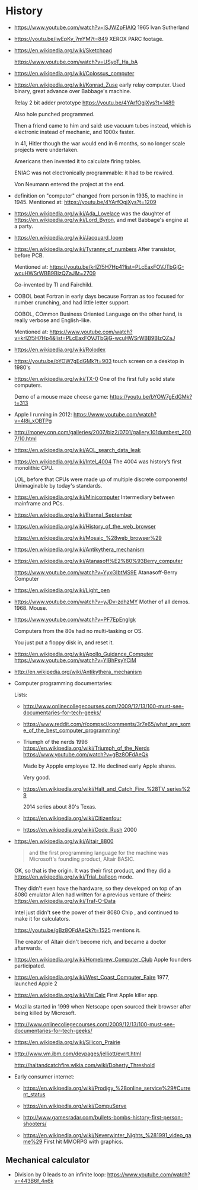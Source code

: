 # History

-   <https://www.youtube.com/watch?v=ISJWZpFIAlQ> 1965 Ivan Sutherland

-   <https://youtu.be/iwEpKy_7mYM?t=849> XEROX PARC footage.

-   <https://en.wikipedia.org/wiki/Sketchpad>

    <https://www.youtube.com/watch?v=USyoT_Ha_bA>

-   <https://en.wikipedia.org/wiki/Colossus_computer>

-   <https://en.wikipedia.org/wiki/Konrad_Zuse> early relay computer. Used binary, great advance over Babbage's machine.

    Relay 2 bit adder prototype <https://youtu.be/4YArfOgjXys?t=1489>

    Also hole punched programmed.

    Then a friend came to him and said: use vacuum tubes instead, which is electronic instead of mechanic, and 1000x faster.

    In 41, Hitler though the war would end in 6 months, so no longer scale projects were undertaken.

    Americans then invented it to calculate firing tables.

    ENIAC was not electronically programmable: it had to be rewired.

    Von Neumann entered the project at the end.

-   definition on "computer" changed from person in 1935, to machine in 1945. Mentioned at: <https://youtu.be/4YArfOgjXys?t=1209>

-   <https://en.wikipedia.org/wiki/Ada_Lovelace> was the daughter of <https://en.wikipedia.org/wiki/Lord_Byron>, and met Babbage's engine at a party.

-   <https://en.wikipedia.org/wiki/Jacquard_loom>

-   <https://en.wikipedia.org/wiki/Tyranny_of_numbers> After transistor, before PCB.

    Mentioned at: <https://youtu.be/krlZf5H7Hp4?list=PLcEaxFOVJTbGjG-wcuHWSrWBB9BIzQZaJ&t=2709>

    Co-invented by TI and Fairchild.

-   COBOL beat Fortran in early days because Fortran as too focused for number crunching, and had little letter support.

    COBOL, COmmon Business Oriented Language on the other hand, is really verbose and English-like.

    Mentioned at: <https://www.youtube.com/watch?v=krlZf5H7Hp4&list=PLcEaxFOVJTbGjG-wcuHWSrWBB9BIzQZaJ>

-   <https://en.wikipedia.org/wiki/Rolodex>

-   <https://youtu.be/bYOW7gEdGMk?t=903> touch screen on a desktop in 1980's

-   <https://en.wikipedia.org/wiki/TX-0> One of the first fully solid state computers.

    Demo of a mouse maze cheese game: <https://youtu.be/bYOW7gEdGMk?t=313>

-   Apple I running in 2012: <https://www.youtube.com/watch?v=4l8i_xOBTPg>

-   <http://money.cnn.com/galleries/2007/biz2/0701/gallery.101dumbest_2007/10.html>

-   <https://en.wikipedia.org/wiki/AOL_search_data_leak>

-   <https://en.wikipedia.org/wiki/Intel_4004> The 4004 was history’s first monolithic CPU.

    LOL, before that CPUs were made up of multiple discrete components! Unimaginable by today's standards.

-   <https://en.wikipedia.org/wiki/Minicomputer> Intermediary between mainframe and PCs.

-   <https://en.wikipedia.org/wiki/Eternal_September>

-   <https://en.wikipedia.org/wiki/History_of_the_web_browser>

    <https://en.wikipedia.org/wiki/Mosaic_%28web_browser%29>

-   <https://en.wikipedia.org/wiki/Antikythera_mechanism>

-   <https://en.wikipedia.org/wiki/Atanasoff%E2%80%93Berry_computer>

    <https://www.youtube.com/watch?v=YyxGIbtMS9E> Atanasoff-Berry Computer

-   <https://en.wikipedia.org/wiki/Light_pen>

-   <https://www.youtube.com/watch?v=yJDv-zdhzMY> Mother of all demos. 1968. Mouse.

-   <https://www.youtube.com/watch?v=PF7EpEnglgk>

    Computers from the 80s had no multi-tasking or OS.

    You just put a floppy disk in, and reset it.

-   <https://en.wikipedia.org/wiki/Apollo_Guidance_Computer> <https://www.youtube.com/watch?v=YIBhPsyYCiM>

-   <http://en.wikipedia.org/wiki/Antikythera_mechanism>

-   Computer programming documentaries:

    Lists:

    -   <http://www.onlinecollegecourses.com/2009/12/13/100-must-see-documentaries-for-tech-geeks/>
    -   <https://www.reddit.com/r/compsci/comments/3r7e65/what_are_some_of_the_best_computer_programming/>

    -   Triumph of the nerds 1996 <https://en.wikipedia.org/wiki/Triumph_of_the_Nerds> <https://www.youtube.com/watch?v=gBz8OFdAeQk>

        Made by Appple employee 12. He declined early Apple shares.

        Very good.

    -   <https://en.wikipedia.org/wiki/Halt_and_Catch_Fire_%28TV_series%29>

        2014 series about 80's Texas.

    -   <https://en.wikipedia.org/wiki/Citizenfour>

    -   <https://en.wikipedia.org/wiki/Code_Rush> 2000

-   <https://en.wikipedia.org/wiki/Altair_8800>

    > and the first programming language for the machine was Microsoft's founding product, Altair BASIC.

    OK, so that is the origin. It was their first product, and they did a <https://en.wikipedia.org/wiki/Trial_balloon> mode.

    They didn't even have the hardware, so they developed on top of an 8080 emulator Allen had written for a previous venture of theirs: <https://en.wikipedia.org/wiki/Traf-O-Data>

    Intel just didn't see the power of their 8080 Chip , and continued to make it for calculators.

    <https://youtu.be/gBz8OFdAeQk?t=1525> mentions it.

    The creator of Altair didn't become rich, and became a doctor afterwards.

-   <https://en.wikipedia.org/wiki/Homebrew_Computer_Club> Apple founders participated.

-   <https://en.wikipedia.org/wiki/West_Coast_Computer_Faire> 1977, launched Apple 2

-   <https://en.wikipedia.org/wiki/VisiCalc> First Apple killer app.

-   Mozilla started in 1999 when Netscape open sourced their browser after being killed by Microsoft.

-   <http://www.onlinecollegecourses.com/2009/12/13/100-must-see-documentaries-for-tech-geeks/>

-   <https://en.wikipedia.org/wiki/Silicon_Prairie>

-   <http://www.vm.ibm.com/devpages/jelliott/evrrt.html>

    <http://haltandcatchfire.wikia.com/wiki/Doherty_Threshold>

-   Early consumer internet:

    - <https://en.wikipedia.org/wiki/Prodigy_%28online_service%29#Current_status>

    - <https://en.wikipedia.org/wiki/CompuServe>

    - <http://www.gamesradar.com/bullets-bombs-history-first-person-shooters/>

    - <https://en.wikipedia.org/wiki/Neverwinter_Nights_%281991_video_game%29> First hit MMORPG with graphics.

## Mechanical calculator

- Division by 0 leads to an infinite loop: <https://www.youtube.com/watch?v=443B6f_4n6k>
